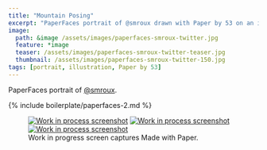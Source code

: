 ```yaml
---
title: "Mountain Posing"
excerpt: "PaperFaces portrait of @smroux drawn with Paper by 53 on an iPad."
image: 
  path: &image /assets/images/paperfaces-smroux-twitter.jpg 
  feature: *image
  teaser: /assets/images/paperfaces-smroux-twitter-teaser.jpg
  thumbnail: /assets/images/paperfaces-smroux-twitter-150.jpg
tags: [portrait, illustration, Paper by 53]
---
```


PaperFaces portrait of [@smroux](https://twitter.com/smroux).

{% include boilerplate/paperfaces-2.md %}

<figure class="third">
  <a href="/assets/images/paperfaces-smroux-process-1-lg.jpg"><img src="/assets/images/paperfaces-smroux-process-1-600.jpg" alt="Work in process screenshot"></a>
  <a href="/assets/images/paperfaces-smroux-process-2-lg.jpg"><img src="/assets/images/paperfaces-smroux-process-2-600.jpg" alt="Work in process screenshot"></a>
  <a href="/assets/images/paperfaces-smroux-process-3-lg.jpg"><img src="/assets/images/paperfaces-smroux-process-3-600.jpg" alt="Work in process screenshot"></a>
  <figcaption>Work in progress screen captures Made with Paper.</figcaption>
</figure>
